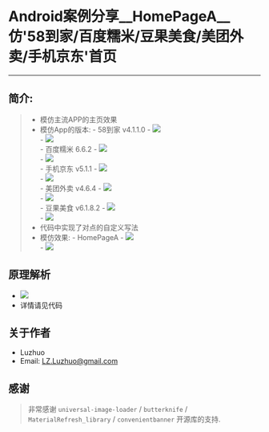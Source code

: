 # Android案例分享__HomePageA__仿'58到家/百度糯米/豆果美食/美团外卖/手机京东'首页

---
## 简介:
> - 模仿主流APP的主页效果
> - 模仿App的版本:
	 - 58到家 v4.1.1.0
		 - ![](/Resource/HomePageA/58daojia.png)  
		 - ![](/Resource/HomePageA/58daojia.gif)  
	 - 百度糯米 6.6.2
	 	 - ![](/Resource/HomePageA/baidunuomi.png)  
		 - ![](/Resource/HomePageA/baidunuomi.gif)  
	 - 手机京东 v5.1.1
	 	 - ![](/Resource/HomePageA/shoujijingdong.png)  
		 - ![](/Resource/HomePageA/shoujijingdong.gif)  
	 - 美团外卖 v4.6.4
	 	 - ![](/Resource/HomePageA/meituanwaimai.png)  
		 - ![](/Resource/HomePageA/meituanwaimai.gif)  
	 - 豆果美食 v6.1.8.2
	 	 - ![](/Resource/HomePageA/douguomeishi.png)  
		 - ![](/Resource/HomePageA/douguomeishi.gif)  
> - 代码中实现了对点的自定义写法
> - 模仿效果:
	- HomePageA
		 - ![](/Resource/HomePageA/homepagea.png)  
		 - ![](/Resource/HomePageA/homepagea.gif)  


## 原理解析
 - ![](/Resource/HomePageA/homeagea1.png)
 - 详情请见代码

## 关于作者
 - Luzhuo
 - Email: LZ.Luzhuo@gmail.com


## 感谢
> 非常感谢 `universal-image-loader` / `butterknife` / `MaterialRefresh_library` / `convenientbanner` 开源库的支持.